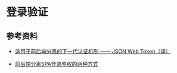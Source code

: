 # 登录验证



## 参考资料

- [适用于前后端分离的下一代认证机制 —— JSON Web Token（译）](https://github.com/smilingsun/blog/issues/1)

- [前后端分离SPA登录鉴权的两种方式](http://www.quilljou.com/2017/03/01/%E5%89%8D%E5%90%8E%E7%AB%AF%E5%88%86%E7%A6%BB%E7%99%BB%E5%BD%95%E9%89%B4%E6%9D%83%E7%9A%84%E4%B8%A4%E7%A7%8D%E6%96%B9%E5%BC%8F/)

